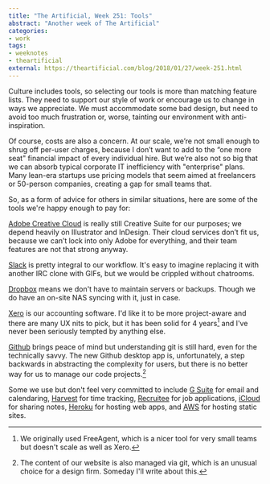```yaml
---
title: "The Artificial, Week 251: Tools"
abstract: "Another week of The Artificial"
categories:
- work
tags:
- weeknotes
- theartificial
external: https://theartificial.com/blog/2018/01/27/week-251.html
---
```


Culture includes tools, so selecting our tools is more than matching feature lists. They need to support our style of work or encourage us to change in ways we appreciate. We must accommodate some bad design, but need to avoid too much frustration or, worse, tainting our environment with anti-inspiration.

Of course, costs are also a concern. At our scale, we’re not small enough to shrug off per-user charges, because I don’t want to add to the “one more seat" financial impact of every individual hire. But we’re also not so big that we can absorb typical corporate IT inefficiency with "enterprise" plans. Many lean-era startups use pricing models that seem aimed at freelancers or 50-person companies, creating a gap for small teams that.

So, as a form of advice for others in similar situations, here are some of the tools we're happy enough to pay for:

[Adobe Creative Cloud](https://www.adobe.com/nl/creativecloud/business/teams.html) is really still Creative Suite for our purposes; we depend heavily on Illustrator and InDesign. Their cloud services don’t fit us, because we can’t lock into only Adobe for everything, and their team features are not that strong anyway.

[Slack](https://slack.com/) is pretty integral to our workflow. It's easy to imagine replacing it with another IRC clone with GIFs, but we would be crippled without chatrooms.

[Dropbox](https://www.dropbox.com/business) means we don't have to maintain servers or backups. Though we do have an on-site NAS syncing with it, just in case.

[Xero](https://www.xero.com/) is our accounting software. I'd like it to be more project-aware and there are many UX nits to pick, but it has been solid for 4 years[^freeagent] and I've never been seriously tempted by anything else.

[^freeagent]: We originally used FreeAgent, which is a nicer tool for very small teams but doesn't scale as well as Xero.

[Github](https://github.com/business) brings peace of mind but understanding git is still hard, even for the technically savvy. The new Github desktop app is, unfortunately, a step backwards in abstracting the complexity for users, but there is no better way for us to manage our code projects.[^site]

[^site]: The content of our website is also managed via git, which is an unusual choice for a design firm. Someday I'll write about this.

Some we use but don't feel very committed to include [G Suite](https://gsuite.google.com/) for email and calendaring, [Harvest](https://www.getharvest.com/) for time tracking, [Recruitee](https://recruitee.com/) for job applications, [iCloud](https://www.apple.com/icloud/) for sharing notes, [Heroku](https://www.heroku.com/) for hosting web apps, and [AWS](https://aws.amazon.com/) for hosting static sites.
